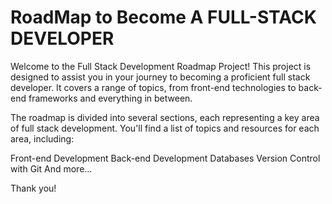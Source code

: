 # RoadMap to Become A FULL-STACK DEVELOPER


Welcome to the Full Stack Development Roadmap Project! This project is designed to assist you in your journey to becoming a proficient full stack developer.
It covers a range of topics, from front-end technologies to back-end frameworks and everything in between.

The roadmap is divided into several sections, each representing a key area of full stack development. You'll find a list of topics and resources for each area, including:

Front-end Development
Back-end Development
Databases
Version Control with Git
And more...

Thank you!
